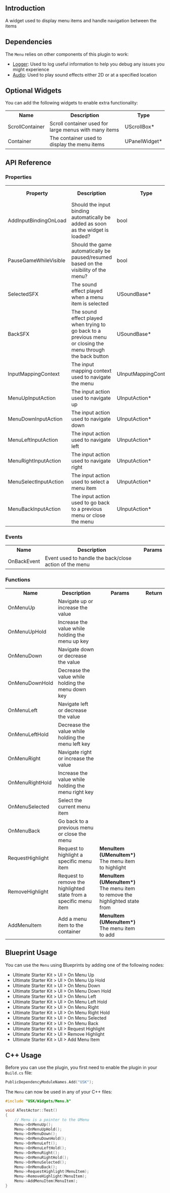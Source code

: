 ## Introduction
A widget used to display menu items and handle navigation between the items

## Dependencies
The <code>Menu</code> relies on other components of this plugin to work:
<ul>
	<li><a href="../logger">Logger</a>: Used to log useful information to help you debug any issues you might experience</li>
	<li><a href="../audio">Audio</a>: Used to play sound effects either 2D or at a specified location</li>
</ul>

## Optional Widgets
You can add the following widgets to enable extra functionality:
<table>
	<tr>
		<th>Name</th>
		<th>Description</th>
		<th>Type</th>
	</tr>
	<tr>
		<td>ScrollContainer</td>
		<td>Scroll container used for large menus with many items</td>
		<td>UScrollBox*</td>
	</tr>
	<tr>
		<td>Container</td>
		<td>The container used to display the menu items</td>
		<td>UPanelWidget*</td>
	</tr>
</table>

## API Reference
### Properties
<table>
	<tr>
		<th>Property</th>
		<th>Description</th>
		<th>Type</th>
		<th>Default Value</th>
	</tr>
	<tr>
		<td>AddInputBindingOnLoad</td>
		<td>Should the input binding automatically be added as soon as the widget is loaded?</td>
		<td>bool</td>
		<td></td>
	</tr>
	<tr>
		<td>PauseGameWhileVisible</td>
		<td>Should the game automatically be paused/resumed based on the visibility of the menu?</td>
		<td>bool</td>
		<td></td>
	</tr>
	<tr>
		<td>SelectedSFX</td>
		<td>The sound effect played when a menu item is selected</td>
		<td>USoundBase*</td>
		<td><code>nullptr</code></td>
	</tr>
	<tr>
		<td>BackSFX</td>
		<td>The sound effect played when trying to go back to a previous menu or closing the menu through the back button</td>
		<td>USoundBase*</td>
		<td><code>nullptr</code></td>
	</tr>
	<tr>
		<td>InputMappingContext</td>
		<td>The input mapping context used to navigate the menu</td>
		<td>UInputMappingContext*</td>
		<td><code>nullptr</code></td>
	</tr>
	<tr>
		<td>MenuUpInputAction</td>
		<td>The input action used to navigate up</td>
		<td>UInputAction*</td>
		<td><code>nullptr</code></td>
	</tr>
	<tr>
		<td>MenuDownInputAction</td>
		<td>The input action used to navigate down</td>
		<td>UInputAction*</td>
		<td><code>nullptr</code></td>
	</tr>
	<tr>
		<td>MenuLeftInputAction</td>
		<td>The input action used to navigate left</td>
		<td>UInputAction*</td>
		<td><code>nullptr</code></td>
	</tr>
	<tr>
		<td>MenuRightInputAction</td>
		<td>The input action used to navigate right</td>
		<td>UInputAction*</td>
		<td><code>nullptr</code></td>
	</tr>
	<tr>
		<td>MenuSelectInputAction</td>
		<td>The input action used to select a menu item</td>
		<td>UInputAction*</td>
		<td><code>nullptr</code></td>
	</tr>
	<tr>
		<td>MenuBackInputAction</td>
		<td>The input action used to go back to a previous menu or close the menu</td>
		<td>UInputAction*</td>
		<td><code>nullptr</code></td>
	</tr>
</table>

### Events
<table>
	<tr>
		<th>Name</th>
		<th>Description</th>
		<th>Params</th>
	</tr>
	<tr>
		<td>OnBackEvent</td>
		<td>Event used to handle the back/close action of the menu</td>
		<td></td>
	</tr>
</table>

### Functions
<table>
	<tr>
		<th>Name</th>
		<th>Description</th>
		<th>Params</th>
		<th>Return</th>
	</tr>
	<tr>
		<td>OnMenuUp</td>
		<td>Navigate up or increase the value</td>
		<td></td>
		<td></td>
	</tr>
	<tr>
		<td>OnMenuUpHold</td>
		<td>Increase the value while holding the menu up key</td>
		<td></td>
		<td></td>
	</tr>
	<tr>
		<td>OnMenuDown</td>
		<td>Navigate down or decrease the value</td>
		<td></td>
		<td></td>
	</tr>
	<tr>
		<td>OnMenuDownHold</td>
		<td>Decrease the value while holding the menu down key</td>
		<td></td>
		<td></td>
	</tr>
	<tr>
		<td>OnMenuLeft</td>
		<td>Navigate left or decrease the value</td>
		<td></td>
		<td></td>
	</tr>
	<tr>
		<td>OnMenuLeftHold</td>
		<td>Decrease the value while holding the menu left key</td>
		<td></td>
		<td></td>
	</tr>
	<tr>
		<td>OnMenuRight</td>
		<td>Navigate right or increase the value</td>
		<td></td>
		<td></td>
	</tr>
	<tr>
		<td>OnMenuRightHold</td>
		<td>Increase the value while holding the menu right key</td>
		<td></td>
		<td></td>
	</tr>
	<tr>
		<td>OnMenuSelected</td>
		<td>Select the current menu item</td>
		<td></td>
		<td></td>
	</tr>
	<tr>
		<td>OnMenuBack</td>
		<td>Go back to a previous menu or close the menu</td>
		<td></td>
		<td></td>
	</tr>
	<tr>
		<td>RequestHighlight</td>
		<td>Request to highlight a specific menu item</td>
		<td><strong>MenuItem (UMenuItem*)</strong><br/>The menu item to highlight</td>
		<td></td>
	</tr>
	<tr>
		<td>RemoveHighlight</td>
		<td>Request to remove the highlighted state from a specific menu item</td>
		<td><strong>MenuItem (UMenuItem*)</strong><br/>The menu item to remove the highlighted state from</td>
		<td></td>
	</tr>
	<tr>
		<td>AddMenuItem</td>
		<td>Add a menu item to the container</td>
		<td><strong>MenuItem (UMenuItem*)</strong><br/>The menu item to add</td>
		<td></td>
	</tr>
</table>

## Blueprint Usage
You can use the <code>Menu</code> using Blueprints by adding one of the following nodes:
<ul>
	<li>Ultimate Starter Kit > UI > On Menu Up</li>
	<li>Ultimate Starter Kit > UI > On Menu Up Hold</li>
	<li>Ultimate Starter Kit > UI > On Menu Down</li>
	<li>Ultimate Starter Kit > UI > On Menu Down Hold</li>
	<li>Ultimate Starter Kit > UI > On Menu Left</li>
	<li>Ultimate Starter Kit > UI > On Menu Left Hold</li>
	<li>Ultimate Starter Kit > UI > On Menu Right</li>
	<li>Ultimate Starter Kit > UI > On Menu Right Hold</li>
	<li>Ultimate Starter Kit > UI > On Menu Selected</li>
	<li>Ultimate Starter Kit > UI > On Menu Back</li>
	<li>Ultimate Starter Kit > UI > Request Highlight</li>
	<li>Ultimate Starter Kit > UI > Remove Highlight</li>
	<li>Ultimate Starter Kit > UI > Add Menu Item</li>
</ul>

## C++ Usage
Before you can use the plugin, you first need to enable the plugin in your <code>Build.cs</code> file:
```c++
PublicDependencyModuleNames.Add("USK");
```

The <code>Menu</code> can now be used in any of your C++ files:
```c++
#include "USK/Widgets/Menu.h"

void ATestActor::Test()
{
	// Menu is a pointer to the UMenu
	Menu->OnMenuUp();
	Menu->OnMenuUpHold();
	Menu->OnMenuDown();
	Menu->OnMenuDownHold();
	Menu->OnMenuLeft();
	Menu->OnMenuLeftHold();
	Menu->OnMenuRight();
	Menu->OnMenuRightHold();
	Menu->OnMenuSelected();
	Menu->OnMenuBack();
	Menu->RequestHighlight(MenuItem);
	Menu->RemoveHighlight(MenuItem);
	Menu->AddMenuItem(MenuItem);
}
```
